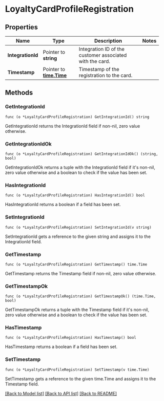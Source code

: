 # LoyaltyCardProfileRegistration

## Properties

Name | Type | Description | Notes
------------ | ------------- | ------------- | -------------
**IntegrationId** | Pointer to **string** | Integration ID of the customer associated with the card. | 
**Timestamp** | Pointer to [**time.Time**](time.Time.md) | Timestamp of the registration to the card. | 

## Methods

### GetIntegrationId

`func (o *LoyaltyCardProfileRegistration) GetIntegrationId() string`

GetIntegrationId returns the IntegrationId field if non-nil, zero value otherwise.

### GetIntegrationIdOk

`func (o *LoyaltyCardProfileRegistration) GetIntegrationIdOk() (string, bool)`

GetIntegrationIdOk returns a tuple with the IntegrationId field if it's non-nil, zero value otherwise
and a boolean to check if the value has been set.

### HasIntegrationId

`func (o *LoyaltyCardProfileRegistration) HasIntegrationId() bool`

HasIntegrationId returns a boolean if a field has been set.

### SetIntegrationId

`func (o *LoyaltyCardProfileRegistration) SetIntegrationId(v string)`

SetIntegrationId gets a reference to the given string and assigns it to the IntegrationId field.

### GetTimestamp

`func (o *LoyaltyCardProfileRegistration) GetTimestamp() time.Time`

GetTimestamp returns the Timestamp field if non-nil, zero value otherwise.

### GetTimestampOk

`func (o *LoyaltyCardProfileRegistration) GetTimestampOk() (time.Time, bool)`

GetTimestampOk returns a tuple with the Timestamp field if it's non-nil, zero value otherwise
and a boolean to check if the value has been set.

### HasTimestamp

`func (o *LoyaltyCardProfileRegistration) HasTimestamp() bool`

HasTimestamp returns a boolean if a field has been set.

### SetTimestamp

`func (o *LoyaltyCardProfileRegistration) SetTimestamp(v time.Time)`

SetTimestamp gets a reference to the given time.Time and assigns it to the Timestamp field.


[[Back to Model list]](../README.md#documentation-for-models) [[Back to API list]](../README.md#documentation-for-api-endpoints) [[Back to README]](../README.md)


